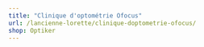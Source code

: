 ```yaml
---
title: "Clinique d'optométrie Ofocus"
url: /lancienne-lorette/clinique-doptometrie-ofocus/
shop: Optiker
---
```

